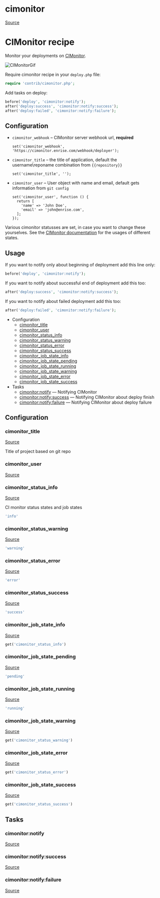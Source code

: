 <!-- DO NOT EDIT THIS FILE! -->
<!-- Instead edit contrib/cimonitor.php -->
<!-- Then run bin/docgen -->

# cimonitor

[Source](/contrib/cimonitor.php)


# CIMonitor recipe

Monitor your deployments on [CIMonitor](https://github.com/CIMonitor/CIMonitor).

![CIMonitorGif](https://www.steefmin.xyz/deployer-example.gif)

Require cimonitor recipe in your `deploy.php` file:

```php
require 'contrib/cimonitor.php';
```

Add tasks on deploy:

```php
before('deploy', 'cimonitor:notify');
after('deploy:success', 'cimonitor:notify:success');
after('deploy:failed', 'cimonitor:notify:failure');
```

## Configuration

- `cimonitor_webhook` – CIMonitor server webhook url, **required**
  ```
  set('cimonitor_webhook', 'https://cimonitor.enrise.com/webhook/deployer');
  ```
- `cimonitor_title` – the title of application, default the username\reponame combination from `{{repository}}`
  ```
  set('cimonitor_title', '');
  ```
- `cimonitor_user` – User object with name and email, default gets information from `git config`
  ```
  set('cimonitor_user', function () {
    return [
      'name' => 'John Doe',
      'email' => 'john@enrise.com',
    ];
  });
  ```

Various cimonitor statusses are set, in case you want to change these yourselves. See the [CIMonitor documentation](https://cimonitor.readthedocs.io/en/latest/) for the usages of different states.

## Usage

If you want to notify only about beginning of deployment add this line only:

```php
before('deploy', 'cimonitor:notify');
```

If you want to notify about successful end of deployment add this too:

```php
after('deploy:success', 'cimonitor:notify:success');
```

If you want to notify about failed deployment add this too:

```php
after('deploy:failed', 'cimonitor:notify:failure');
```


* Configuration
  * [cimonitor_title](#cimonitor_title)
  * [cimonitor_user](#cimonitor_user)
  * [cimonitor_status_info](#cimonitor_status_info)
  * [cimonitor_status_warning](#cimonitor_status_warning)
  * [cimonitor_status_error](#cimonitor_status_error)
  * [cimonitor_status_success](#cimonitor_status_success)
  * [cimonitor_job_state_info](#cimonitor_job_state_info)
  * [cimonitor_job_state_pending](#cimonitor_job_state_pending)
  * [cimonitor_job_state_running](#cimonitor_job_state_running)
  * [cimonitor_job_state_warning](#cimonitor_job_state_warning)
  * [cimonitor_job_state_error](#cimonitor_job_state_error)
  * [cimonitor_job_state_success](#cimonitor_job_state_success)
* Tasks
  * [cimonitor:notify](#cimonitornotify) — Notifying CIMonitor
  * [cimonitor:notify:success](#cimonitornotifysuccess) — Notifying CIMonitor about deploy finish
  * [cimonitor:notify:failure](#cimonitornotifyfailure) — Notifying CIMonitor about deploy failure

## Configuration
### cimonitor_title
[Source](https://github.com/deployphp/deployer/search?q=%22cimonitor_title%22+in%3Afile+language%3Aphp+path%3Acontrib+filename%3Acimonitor.php)

Title of project based on git repo



### cimonitor_user
[Source](https://github.com/deployphp/deployer/search?q=%22cimonitor_user%22+in%3Afile+language%3Aphp+path%3Acontrib+filename%3Acimonitor.php)





### cimonitor_status_info
[Source](https://github.com/deployphp/deployer/search?q=%22cimonitor_status_info%22+in%3Afile+language%3Aphp+path%3Acontrib+filename%3Acimonitor.php)

CI monitor status states and job states

```php title="Default value"
'info'
```


### cimonitor_status_warning
[Source](https://github.com/deployphp/deployer/search?q=%22cimonitor_status_warning%22+in%3Afile+language%3Aphp+path%3Acontrib+filename%3Acimonitor.php)



```php title="Default value"
'warning'
```


### cimonitor_status_error
[Source](https://github.com/deployphp/deployer/search?q=%22cimonitor_status_error%22+in%3Afile+language%3Aphp+path%3Acontrib+filename%3Acimonitor.php)



```php title="Default value"
'error'
```


### cimonitor_status_success
[Source](https://github.com/deployphp/deployer/search?q=%22cimonitor_status_success%22+in%3Afile+language%3Aphp+path%3Acontrib+filename%3Acimonitor.php)



```php title="Default value"
'success'
```


### cimonitor_job_state_info
[Source](https://github.com/deployphp/deployer/search?q=%22cimonitor_job_state_info%22+in%3Afile+language%3Aphp+path%3Acontrib+filename%3Acimonitor.php)



```php title="Default value"
get('cimonitor_status_info')
```


### cimonitor_job_state_pending
[Source](https://github.com/deployphp/deployer/search?q=%22cimonitor_job_state_pending%22+in%3Afile+language%3Aphp+path%3Acontrib+filename%3Acimonitor.php)



```php title="Default value"
'pending'
```


### cimonitor_job_state_running
[Source](https://github.com/deployphp/deployer/search?q=%22cimonitor_job_state_running%22+in%3Afile+language%3Aphp+path%3Acontrib+filename%3Acimonitor.php)



```php title="Default value"
'running'
```


### cimonitor_job_state_warning
[Source](https://github.com/deployphp/deployer/search?q=%22cimonitor_job_state_warning%22+in%3Afile+language%3Aphp+path%3Acontrib+filename%3Acimonitor.php)



```php title="Default value"
get('cimonitor_status_warning')
```


### cimonitor_job_state_error
[Source](https://github.com/deployphp/deployer/search?q=%22cimonitor_job_state_error%22+in%3Afile+language%3Aphp+path%3Acontrib+filename%3Acimonitor.php)



```php title="Default value"
get('cimonitor_status_error')
```


### cimonitor_job_state_success
[Source](https://github.com/deployphp/deployer/search?q=%22cimonitor_job_state_success%22+in%3Afile+language%3Aphp+path%3Acontrib+filename%3Acimonitor.php)



```php title="Default value"
get('cimonitor_status_success')
```



## Tasks
### cimonitor:notify
[Source](https://github.com/deployphp/deployer/search?q=%22cimonitor%3Anotify%22+in%3Afile+language%3Aphp+path%3Acontrib+filename%3Acimonitor.php)




### cimonitor:notify:success
[Source](https://github.com/deployphp/deployer/search?q=%22cimonitor%3Anotify%3Asuccess%22+in%3Afile+language%3Aphp+path%3Acontrib+filename%3Acimonitor.php)




### cimonitor:notify:failure
[Source](https://github.com/deployphp/deployer/search?q=%22cimonitor%3Anotify%3Afailure%22+in%3Afile+language%3Aphp+path%3Acontrib+filename%3Acimonitor.php)





